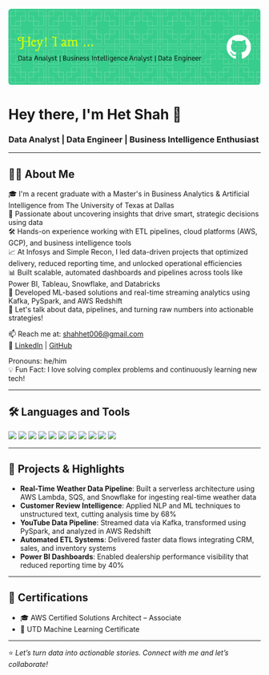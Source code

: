 ![Header Image](./github-header-image.png) <!-- Replace with your actual image link -->

# Hey there, I'm Het Shah 👋

### Data Analyst | Data Engineer | Business Intelligence Enthusiast

---

## 🙋‍♂️ About Me

🎓 I'm a recent graduate with a Master's in Business Analytics & Artificial Intelligence from The University of Texas at Dallas  
🧠 Passionate about uncovering insights that drive smart, strategic decisions using data  
🛠️ Hands-on experience working with ETL pipelines, cloud platforms (AWS, GCP), and business intelligence tools  
📈 At Infosys and Simple Recon, I led data-driven projects that optimized delivery, reduced reporting time, and unlocked operational efficiencies  
📊 Built scalable, automated dashboards and pipelines across tools like Power BI, Tableau, Snowflake, and Databricks  
🤖 Developed ML-based solutions and real-time streaming analytics using Kafka, PySpark, and AWS Redshift  
💬 Let's talk about data, pipelines, and turning raw numbers into actionable strategies!

📫 Reach me at: [shahhet006@gmail.com](mailto:shahhet006@gmail.com)  
🔗 [LinkedIn](https://www.linkedin.com/in/hetshah006/) | [GitHub](https://github.com/shahhet006)

Pronouns: he/him  
💡 Fun Fact: I love solving complex problems and continuously learning new tech!

---

## 🛠️ Languages and Tools

<p align="left">
  <img src="https://img.shields.io/badge/Python-3670A0?style=for-the-badge&logo=python&logoColor=ffdd54" />
  <img src="https://img.shields.io/badge/SQL-4479A1?style=for-the-badge&logo=postgresql&logoColor=white" />
  <img src="https://img.shields.io/badge/AWS-FF9900?style=for-the-badge&logo=amazon-aws&logoColor=white" />
  <img src="https://img.shields.io/badge/Snowflake-29B5E8?style=for-the-badge&logo=snowflake&logoColor=white" />
  <img src="https://img.shields.io/badge/Tableau-E97627?style=for-the-badge&logo=tableau&logoColor=white" />
  <img src="https://img.shields.io/badge/PowerBI-F2C811?style=for-the-badge&logo=powerbi&logoColor=white" />
  <img src="https://img.shields.io/badge/Databricks-E62B1E?style=for-the-badge&logo=databricks&logoColor=white" />
  <img src="https://img.shields.io/badge/Apache_Spark-E25A1C?style=for-the-badge&logo=apachespark&logoColor=white" />
  <img src="https://img.shields.io/badge/Apache_Airflow-017CEE?style=for-the-badge&logo=apacheairflow&logoColor=white" />
  <img src="https://img.shields.io/badge/Hadoop-66CCFF?style=for-the-badge&logo=apachehadoop&logoColor=black" />
  <img src="https://img.shields.io/badge/Redshift-8C4FFF?style=for-the-badge&logo=amazon-aws&logoColor=white" />
</p>

---

## 🚀 Projects & Highlights

- **Real-Time Weather Data Pipeline**: Built a serverless architecture using AWS Lambda, SQS, and Snowflake for ingesting real-time weather data  
- **Customer Review Intelligence**: Applied NLP and ML techniques to unstructured text, cutting analysis time by 68%  
- **YouTube Data Pipeline**: Streamed data via Kafka, transformed using PySpark, and analyzed in AWS Redshift  
- **Automated ETL Systems**: Delivered faster data flows integrating CRM, sales, and inventory systems  
- **Power BI Dashboards**: Enabled dealership performance visibility that reduced reporting time by 40%

---

## 🏅 Certifications

- 🎓 AWS Certified Solutions Architect – Associate  
- 📜 UTD Machine Learning Certificate  

---

⭐ *Let’s turn data into actionable stories. Connect with me and let’s collaborate!*
